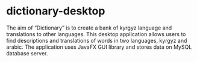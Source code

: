 # dictionary-desktop

The aim of “Dictionary” is to create a bank of kyrgyz language and translations to other languages.
This desktop application allows users to find descriptions and translations of words in two languages, kyrgyz and arabic. The application uses JavaFX GUI library and stores data on MySQL database server.
